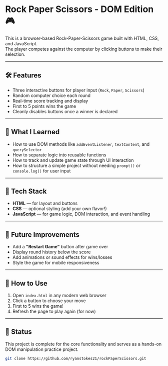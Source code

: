 # Rock Paper Scissors - DOM Edition 🎮

This is a browser-based Rock-Paper-Scissors game built with HTML, CSS, and JavaScript.  
The player competes against the computer by clicking buttons to make their selection.

---

## 🛠 Features

- Three interactive buttons for player input (`Rock`, `Paper`, `Scissors`)
- Random computer choice each round
- Real-time score tracking and display
- First to 5 points wins the game
- Cleanly disables buttons once a winner is declared

---

## 🧠 What I Learned

- How to use DOM methods like `addEventListener`, `textContent`, and `querySelector`
- How to separate logic into reusable functions
- How to track and update game state through UI interaction
- How to structure a simple project without needing `prompt()` or `console.log()` for user input

---

## 🧩 Tech Stack

- **HTML** — for layout and buttons
- **CSS** — optional styling (add your own flavor!)
- **JavaScript** — for game logic, DOM interaction, and event handling

---

## 🔄 Future Improvements

- Add a **"Restart Game"** button after game over
- Display round history below the score
- Add animations or sound effects for wins/losses
- Style the game for mobile responsiveness

---

## 📁 How to Use

1. Open `index.html` in any modern web browser
2. Click a button to choose your move
3. First to 5 wins the game!
4. Refresh the page to play again (for now)

---

## 🎯 Status

This project is complete for the core functionality and serves as a hands-on DOM manipulation practice project.

```bash
git clone https://github.com/ryanstokes21/rockPaperScissors.git
